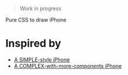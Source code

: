> Work in progress

Pure CSS to draw iPhone


# Inspired by
- [A SIMPLE-style iPhone](http://lanceli.github.io/cnodejs-ionic)
- [A COMPLEX-with-more-components iPhone](http://carrisa.github.io/iphone)